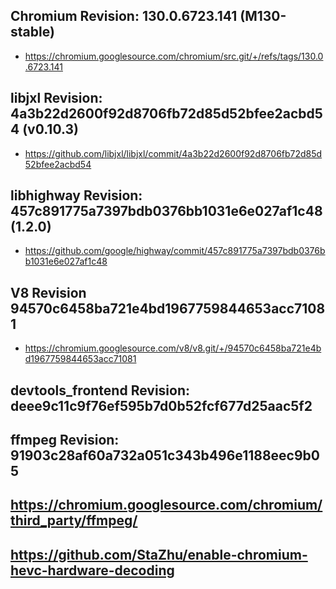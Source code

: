 ## Chromium Revision: 130.0.6723.141 (M130-stable)
 - https://chromium.googlesource.com/chromium/src.git/+/refs/tags/130.0.6723.141

## libjxl Revision: 4a3b22d2600f92d8706fb72d85d52bfee2acbd54 (v0.10.3)

 - https://github.com/libjxl/libjxl/commit/4a3b22d2600f92d8706fb72d85d52bfee2acbd54

## libhighway Revision: 457c891775a7397bdb0376bb1031e6e027af1c48 (1.2.0)

 - https://github.com/google/highway/commit/457c891775a7397bdb0376bb1031e6e027af1c48

## V8 Revision 94570c6458ba721e4bd1967759844653acc71081

 - https://chromium.googlesource.com/v8/v8.git/+/94570c6458ba721e4bd1967759844653acc71081

## devtools_frontend Revision: deee9c11c9f76ef595b7d0b52fcf677d25aac5f2

## ffmpeg Revision: 91903c28af60a732a051c343b496e1188eec9b05

## https://chromium.googlesource.com/chromium/third_party/ffmpeg/
## https://github.com/StaZhu/enable-chromium-hevc-hardware-decoding
